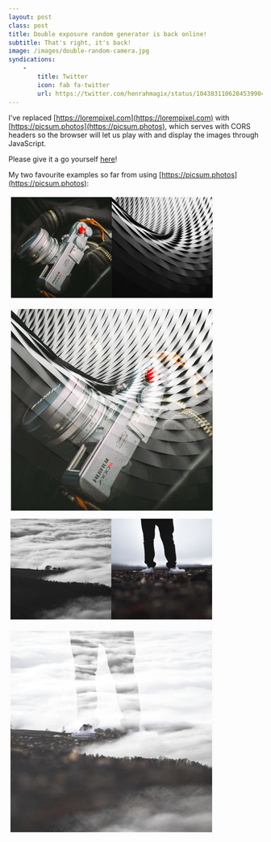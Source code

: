 ```yaml
---
layout: post
class: post
title: Double exposure random generator is back online!
subtitle: That's right, it's back!
image: /images/double-random-camera.jpg
syndications:
    -
        title: Twitter
        icon: fab fa-twitter
        url: https://twitter.com/henrahmagix/status/1043831106284539904
---
```


I've replaced [https://lorempixel.com](https://lorempixel.com) with [https://picsum.photos](https://picsum.photos), which serves with CORS headers so the browser will let us play with and display the images through JavaScript.

Please give it a go yourself [here](/doubles/random)!

My two favourite examples so far from using [https://picsum.photos](https://picsum.photos):

![randomly generated double exposure of a camera and architectural photo](/images/double-random-camera.jpg)
![randomly generated double exposure of clouds over a hill and someone's legs](/images/double-random-landscape-legs.jpg)
